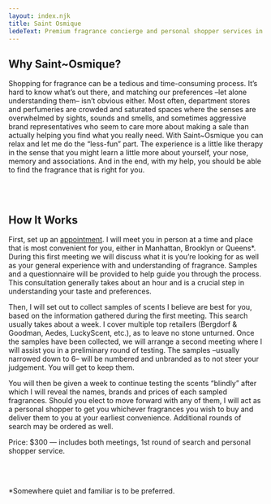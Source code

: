 ```yaml
---
layout: index.njk
title: Saint Osmique
ledeText: Premium fragrance concierge and personal shopper services in New York City
---
```


## Why Saint~Osmique?

Shopping for fragrance can be a tedious and time-consuming process. It’s hard to know what’s out there, and matching our preferences –let alone understanding them– isn’t obvious either. Most often, department stores and perfumeries are crowded and saturated spaces where the senses are overwhelmed by sights, sounds and smells, and sometimes aggressive brand representatives who seem to care more about making a sale than actually helping you find what you really need. With Saint~Osmique you can relax and let me do the “less-fun” part. The experience is a little like therapy in the sense that you might learn a little more about yourself, your nose, memory and associations. And in the end, with my help, you should be able to find the fragrance that is right for you.

<br /><br />

## How It Works

First, set up an [appointment](/contact). I will meet you in person at a time and place that is most convenient for you, either in Manhattan, Brooklyn or Queens*. During this first meeting we will discuss what it is you’re looking for as well as your general experience with and understanding of fragrance. Samples and a questionnaire will be provided to help guide you through the process. This consultation generally takes about an hour and is a crucial step in understanding your taste and preferences.

Then, I will set out to collect samples of scents I believe are best for you, based on the information gathered during the first meeting. This search usually takes about a week. I cover multiple top retailers (Bergdorf & Goodman, Aedes, LuckyScent, etc.), as to leave no stone unturned. Once the samples have been collected, we will arrange a second meeting where I will assist you in a preliminary round of testing. The samples –usually narrowed down to 6– will be numbered and unbranded as to not steer your judgement. You will get to keep them.

You will then be given a week to continue testing the scents “blindly” after which I will reveal the names, brands and prices of each sampled fragrances. Should you elect to move forward with any of them, I will act as a personal shopper to get you whichever fragrances you wish to buy and deliver them to you at your earliest convenience. Additional rounds of search may be ordered as well.

Price: $300 — includes both meetings, 1st round of search and personal shopper service.

<br /><br />

*Somewhere quiet and familiar is to be preferred.
